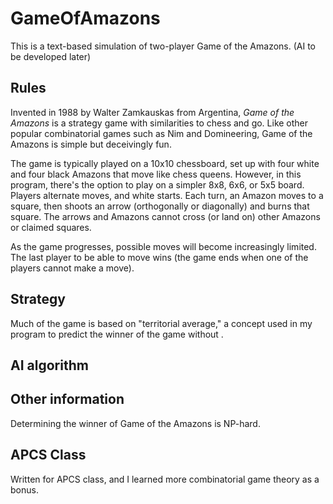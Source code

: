# GameOfAmazons

This is a text-based simulation of two-player Game of the Amazons. (AI to be developed later)

## Rules

Invented in 1988 by Walter Zamkauskas from Argentina, *Game of the Amazons* is a strategy game with similarities to chess and go. Like other popular combinatorial games such as Nim and Domineering, Game of the Amazons is simple but deceivingly fun.

The game is typically played on a 10x10 chessboard, set up with four white and four black Amazons that move like chess queens. However, in this program, there's the option to play on a simpler 8x8, 6x6, or 5x5 board. Players alternate moves, and white starts. Each turn, an Amazon moves to a square, then shoots an arrow (orthogonally or diagonally) and burns that square. The arrows and Amazons cannot cross (or land on) other Amazons or claimed squares. 

As the game progresses, possible moves will become increasingly limited. The last player to be able to move wins (the game ends when one of the players cannot make a move).

## Strategy

Much of the game is based on "territorial average," a concept used in my program to predict the winner of the game without .

## AI algorithm

## Other information

Determining the winner of Game of the Amazons is NP-hard.

## APCS Class

Written for APCS class, and I learned more combinatorial game theory as a bonus. 